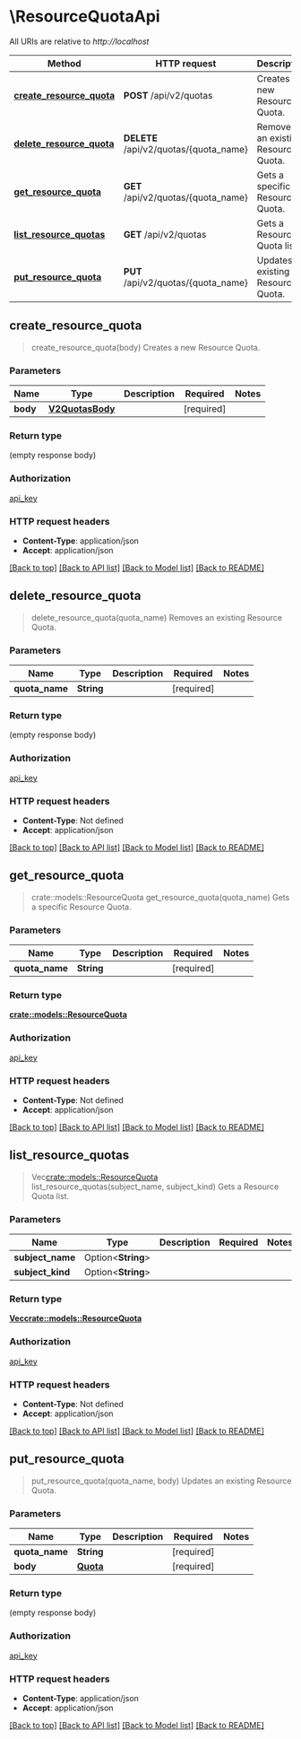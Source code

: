 # \ResourceQuotaApi

All URIs are relative to *http://localhost*

Method | HTTP request | Description
------------- | ------------- | -------------
[**create_resource_quota**](ResourceQuotaApi.md#create_resource_quota) | **POST** /api/v2/quotas | Creates a new Resource Quota.
[**delete_resource_quota**](ResourceQuotaApi.md#delete_resource_quota) | **DELETE** /api/v2/quotas/{quota_name} | Removes an existing Resource Quota.
[**get_resource_quota**](ResourceQuotaApi.md#get_resource_quota) | **GET** /api/v2/quotas/{quota_name} | Gets a specific Resource Quota.
[**list_resource_quotas**](ResourceQuotaApi.md#list_resource_quotas) | **GET** /api/v2/quotas | Gets a Resource Quota list.
[**put_resource_quota**](ResourceQuotaApi.md#put_resource_quota) | **PUT** /api/v2/quotas/{quota_name} | Updates an existing Resource Quota.



## create_resource_quota

> create_resource_quota(body)
Creates a new Resource Quota.

### Parameters


Name | Type | Description  | Required | Notes
------------- | ------------- | ------------- | ------------- | -------------
**body** | [**V2QuotasBody**](V2QuotasBody.md) |  | [required] |

### Return type

 (empty response body)

### Authorization

[api_key](../README.md#api_key)

### HTTP request headers

- **Content-Type**: application/json
- **Accept**: application/json

[[Back to top]](#) [[Back to API list]](../README.md#documentation-for-api-endpoints) [[Back to Model list]](../README.md#documentation-for-models) [[Back to README]](../README.md)


## delete_resource_quota

> delete_resource_quota(quota_name)
Removes an existing Resource Quota.

### Parameters


Name | Type | Description  | Required | Notes
------------- | ------------- | ------------- | ------------- | -------------
**quota_name** | **String** |  | [required] |

### Return type

 (empty response body)

### Authorization

[api_key](../README.md#api_key)

### HTTP request headers

- **Content-Type**: Not defined
- **Accept**: application/json

[[Back to top]](#) [[Back to API list]](../README.md#documentation-for-api-endpoints) [[Back to Model list]](../README.md#documentation-for-models) [[Back to README]](../README.md)


## get_resource_quota

> crate::models::ResourceQuota get_resource_quota(quota_name)
Gets a specific Resource Quota.

### Parameters


Name | Type | Description  | Required | Notes
------------- | ------------- | ------------- | ------------- | -------------
**quota_name** | **String** |  | [required] |

### Return type

[**crate::models::ResourceQuota**](ResourceQuota.md)

### Authorization

[api_key](../README.md#api_key)

### HTTP request headers

- **Content-Type**: Not defined
- **Accept**: application/json

[[Back to top]](#) [[Back to API list]](../README.md#documentation-for-api-endpoints) [[Back to Model list]](../README.md#documentation-for-models) [[Back to README]](../README.md)


## list_resource_quotas

> Vec<crate::models::ResourceQuota> list_resource_quotas(subject_name, subject_kind)
Gets a Resource Quota list.

### Parameters


Name | Type | Description  | Required | Notes
------------- | ------------- | ------------- | ------------- | -------------
**subject_name** | Option<**String**> |  |  |
**subject_kind** | Option<**String**> |  |  |

### Return type

[**Vec<crate::models::ResourceQuota>**](ResourceQuota.md)

### Authorization

[api_key](../README.md#api_key)

### HTTP request headers

- **Content-Type**: Not defined
- **Accept**: application/json

[[Back to top]](#) [[Back to API list]](../README.md#documentation-for-api-endpoints) [[Back to Model list]](../README.md#documentation-for-models) [[Back to README]](../README.md)


## put_resource_quota

> put_resource_quota(quota_name, body)
Updates an existing Resource Quota.

### Parameters


Name | Type | Description  | Required | Notes
------------- | ------------- | ------------- | ------------- | -------------
**quota_name** | **String** |  | [required] |
**body** | [**Quota**](Quota.md) |  | [required] |

### Return type

 (empty response body)

### Authorization

[api_key](../README.md#api_key)

### HTTP request headers

- **Content-Type**: application/json
- **Accept**: application/json

[[Back to top]](#) [[Back to API list]](../README.md#documentation-for-api-endpoints) [[Back to Model list]](../README.md#documentation-for-models) [[Back to README]](../README.md)

